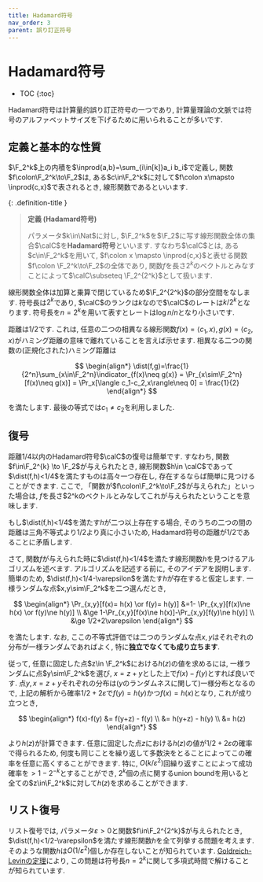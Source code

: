 ```yaml
---
title: Hadamard符号
nav_order: 3
parent: 誤り訂正符号
---
```

# Hadamard符号

* TOC
{:toc}

Hadamard符号は計算量的誤り訂正符号の一つであり, 計算量理論の文脈では符号のアルファベットサイズを下げるために用いられることが多いです. 

## 定義と基本的な性質

$\F_2^k$上の内積を$\inprod{a,b}=\sum_{i\in[k]}a_i b_i$で定義し, 関数$f\colon\F_2^k\to\F_2$は, ある$c\in\F_2^k$に対して$f\colon x\mapsto \inprod{c,x}$で表されるとき, 線形関数であるといいます. 

{: .definition-title }
> **定義 (Hadamard符号)**
>
> パラメータ$k\in\Nat$に対し, $\F_2^k$を$\F_2$に写す線形関数全体の集合$\calC$を**Hadamard符号**といいます. すなわち$\calC$とは, ある$c\in\F_2^k$を用いて, $f\colon x \mapsto \inprod{c,x}$と表せる関数$f\colon \F_2^k\to\F_2$の全体であり, 関数$f$を長さ$2^k$のベクトルとみなすことによって$\calC\subseteq \F_2^{2^k}$として扱います. 

線形関数全体は加算と乗算で閉じているため$\F_2^{2^k}$の部分空間をなします. 符号長は$2^k$であり, $\calC$のランクは$k$なので$\calC$のレートは$k/2^k$となります. 符号長を$n=2^k$を用いて表すとレートは$\log n/n$となり小さいです. 

距離は$1/2$です. これは, 任意の二つの相異なる線形関数$f(x)=\langle c_1,x\rangle,g(x)=\langle c_2,x\rangle$がハミング距離の意味で離れていることを言えば示せます. 相異なる二つの関数の(正規化された)ハミング距離は

$$
\begin{align*}
    \dist(f,g)=\frac{1}{2^n}\sum_{x\in\F_2^n}\indicator_{f(x)\neq g(x)} = \Pr_{x\sim\F_2^n}[f(x)\neq g(x)]
    = \Pr_x[\langle c_1-c_2,x\rangle\neq 0] = \frac{1}{2}
\end{align*}
$$

を満たします. 最後の等式では$c_1\neq c_2$を利用しました. 

## 復号

距離$1/4$以内のHadamard符号$\calC$の復号は簡単です. すなわち, 関数$f\in\F_2^{k} \to \F_2$が与えられたとき, 線形関数$h\in \calC$であって$\dist(f,h)<1/4$を満たすものは高々一つ存在し, 存在するならば簡単に見つけることができます. ここで, 「関数が$f\colon\F_2^k\to\F_2$が与えられた」といった場合は, $f$を長さ$2^kのベクトルとみなしてこれが与えられたということを意味します. 

もし$\dist(f,h)<1/4$を満たす$h$が二つ以上存在する場合, そのうちの二つの間の距離は三角不等式より$1/2$より真に小さいため, Hadamard符号の距離が$1/2$であることに矛盾します. 

さて, 関数$f$が与えられた時に$\dist(f,h)<1/4$を満たす線形関数$h$を見つけるアルゴリズムを述べます. アルゴリズムを記述する前に, そのアイデアを説明します. 簡単のため, $\dist(f,h)<1/4-\varepsilon$を満たす$h$が存在すると仮定します. 一様ランダムな点$x,y\sim\F_2^k$を二つ選んだとき, 

$$
    \begin{align*}
        \Pr_{x,y}[f(x)= h(x) \or f(y)= h(y)] &=1- \Pr_{x,y}[f(x)\ne h(x) \or f(y)\ne h(y)] \\
        &\ge 1-\Pr_{x,y}[f(x)\ne h(x)]-\Pr_{x,y}[f(y)\ne h(y)] \\
        &\ge 1/2+2\varepsilon
    \end{align*}
$$

を満たします. なお, ここの不等式評価では二つのランダムな点$x,y$はそれぞれの分布が一様ランダムであればよく, 特に**独立でなくても成り立ちます**. 

従って, 任意に固定した点$z\in \F_2^k$における$h(z)$の値を求めるには, 一様ランダムに点$y\sim\F_2^k$を選び, $x=z+y$とした上で$f(x)-f(y)$とすれば良いです. 点$y,x=z+y$それぞれの分布は($y$のランダムネスに関して)一様分布となるので, 上記の解析から確率$1/2+2\varepsilon$で$f(y)=h(y)$かつ$f(x)=h(x)$となり, これが成り立つとき, 

$$
    \begin{align*}
        f(x)-f(y) &= f(y+z) - f(y) \\
        &= h(y+z) - h(y) \\
        &= h(z)
    \end{align*}
$$

より$h(z)$が計算できます. 任意に固定した点$z$における$h(z)$の値が$1/2+2\varepsilon$の確率で得られるため, 何度も同じことを繰り返して多数決をとることによってこの確率を任意に高くすることができます. 特に, $O(k/\varepsilon^2)$回繰り返すことによって成功確率を$> 1- 2^{-k}$とすることができ, $2^k$個の点に関するunion boundを用いると全ての$z\in\F_2^k$に対して$h(z)$を求めることができます. 

## リスト復号

リスト復号では, パラメータ$\varepsilon>0$と関数$f\in\F_2^{2^k}$が与えられたとき, $\dist(f,h)<1/2-\varepsilon$を満たす線形関数$h$を全て列挙する問題を考えます. そのような関数$h$は$O(1/\varepsilon^2)$個しか存在しないことが知られています. [Goldreich-Levinの定理]({{site.baseurl}}/docs/average_case_complexity/Goldreich-Levin)により, この問題は符号長$n=2^k$に関して多項式時間で解けることが知られています. 

